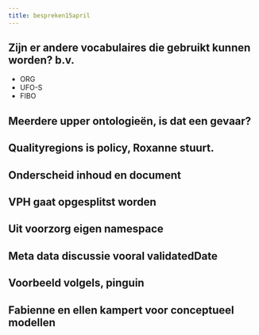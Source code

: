 ```yaml
---
title: bespreken15april
---
```


## Zijn er andere vocabulaires die gebruikt kunnen worden? b.v.
- ORG
- UFO-S
- FIBO
## Meerdere upper ontologieën, is dat een gevaar?
## Qualityregions is policy, Roxanne stuurt.
## Onderscheid inhoud en document
## VPH gaat opgesplitst worden
## Uit voorzorg eigen namespace
## Meta data discussie vooral validatedDate
## Voorbeeld volgels, pinguin
## Fabienne en ellen kampert voor conceptueel modellen
